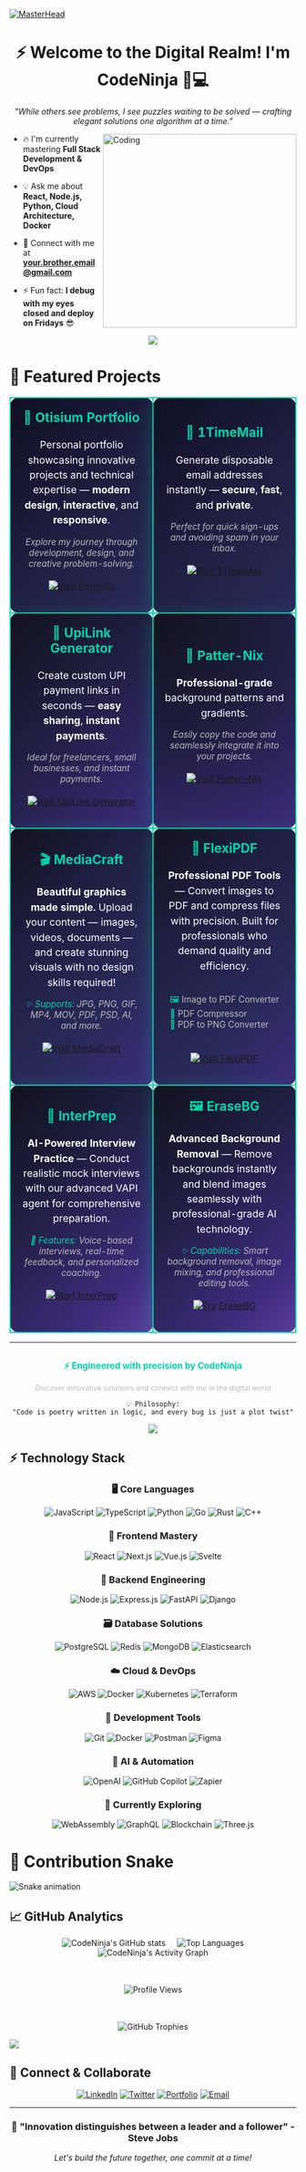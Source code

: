 [![MasterHead](https://firebasestorage.googleapis.com/v0/b/flexi-coding.appspot.com/o/dempgi7-520f8d5f-63d4-4453-8822-dbc149ae27f8.gif?alt=media&token=91c0c7b2-93c3-4029-b011-1a8703c5730d)](https://rishavchanda.io)
<h1 align="center">⚡ Welcome to the Digital Realm! I'm CodeNinja 🥷💻</h1>

<p align="center"><i>"While others see problems, I see puzzles waiting to be solved — crafting elegant solutions one algorithm at a time."</i></p>
<img align="right" alt="Coding" width="340" src="https://cdn.dribbble.com/users/1162077/screenshots/3848914/programmer.gif">

- 🔥 I'm currently mastering **Full Stack Development & DevOps**
  
- 💡 Ask me about **React, Node.js, Python, Cloud Architecture, Docker**
  
- 📧 Connect with me at **your.brother.email@gmail.com**
  
- ⚡ Fun fact: **I debug with my eyes closed and deploy on Fridays** 😎

<p align="center">
  <img src="https://readme-typing-svg.demolab.com?font=Fira+Code&weight=600&size=26&duration=2800&pause=800&color=00D4AA&center=true&vCenter=true&width=500&lines=I+am+CodeNinja;Crafting+digital+experiences.;Innovation+through+code.;Turning+ideas+into+reality.">
</p>

# 🚀 Featured Projects

<div align="center">

<table>
  <tr>
    <td style="border: 2px solid #00D4AA; border-radius: 15px; padding: 20px; background: linear-gradient(135deg, #0f0f23 0%, #1e1e3f 50%, #2a2a5a 100%); color: white; text-align: center; box-shadow: 0 8px 32px rgba(0, 212, 170, 0.3);" width="50%">
      <h3 style="margin-top: 0; color: #00D4AA; font-size: 1.4em;">🌟 Otisium Portfolio</h3>
      <p style="font-size: 1.1em; margin: 15px 0; line-height: 1.5;">Personal portfolio showcasing innovative projects and technical expertise — <strong>modern design</strong>, <strong>interactive</strong>, and <strong>responsive</strong>.</p>
      <p style="font-size: 0.95em; color: #bbb; margin: 10px 0; font-style: italic;">Explore my journey through development, design, and creative problem-solving.</p>
      <p align="center" style="margin-top: 20px;">
        <a href="https://otisium.onrender.com/">
          <img src="https://img.shields.io/badge/🔗_View_Portfolio-FF6B35?style=for-the-badge&logoColor=white&labelColor=1e1e3f&color=FF6B35" alt="Visit Portfolio" />
        </a>
      </p>
    </td>
    <td style="border: 2px solid #00D4AA; border-radius: 15px; padding: 20px; background: linear-gradient(135deg, #0f0f23 0%, #1e1e3f 50%, #2a2a5a 100%); color: white; text-align: center; box-shadow: 0 8px 32px rgba(0, 212, 170, 0.3);" width="50%">
      <h3 style="margin-top: 0; color: #00D4AA; font-size: 1.4em;">📧 1TimeMail</h3>
      <p style="font-size: 1.1em; margin: 15px 0; line-height: 1.5;">Generate disposable email addresses instantly — <strong>secure</strong>, <strong>fast</strong>, and <strong>private</strong>.</p>
      <p style="font-size: 0.95em; color: #bbb; margin: 10px 0; font-style: italic;">Perfect for quick sign-ups and avoiding spam in your inbox.</p>
      <p align="center" style="margin-top: 20px;">
        <a href="https://1timemail.org/">
          <img src="https://img.shields.io/badge/🔗_Open_Now-00D4AA?style=for-the-badge&logoColor=white&labelColor=1e1e3f&color=00D4AA" alt="Visit 1TimeMail" />
        </a>
      </p>
    </td>
  </tr>
  <tr>
    <td style="border: 2px solid #00D4AA; border-radius: 15px; padding: 20px; background: linear-gradient(135deg, #12121f 0%, #1e1e3f 40%, #3d2b7a 100%); color: white; text-align: center; box-shadow: 0 8px 32px rgba(0, 212, 170, 0.3);" width="50%">
      <h3 style="margin-top: 0; color: #00D4AA; font-size: 1.4em;">💸 UpiLink Generator</h3>
      <p style="font-size: 1.1em; margin: 15px 0; line-height: 1.5;">Create custom UPI payment links in seconds — <strong>easy sharing</strong>, <strong>instant payments</strong>.</p>
      <p style="font-size: 0.95em; color: #bbb; margin: 10px 0; font-style: italic;">Ideal for freelancers, small businesses, and instant payments.</p>
      <p align="center" style="margin-top: 20px;">
        <a href="https://upilinkgenerator.vercel.app/">
          <img src="https://img.shields.io/badge/🔗_Generate_Links-FF3D71?style=for-the-badge&logoColor=white&labelColor=1e1e3f&color=FF3D71" alt="Visit UpiLink Generator" />
        </a>
      </p>
    </td>
    <td style="border: 2px solid #00D4AA; border-radius: 15px; padding: 20px; background: radial-gradient(circle at top left, #12121f 0%, #1e1e3f 50%, #3d2b7a 100%); color: white; text-align: center; box-shadow: 0 8px 32px rgba(0, 212, 170, 0.3);" width="50%">
      <h3 style="margin-top: 0; color: #00D4AA; font-size: 1.4em;">🎨 Patter-Nix</h3>
      <p style="font-size: 1.1em; margin: 15px 0; line-height: 1.5;"><strong>Professional-grade</strong> background patterns and gradients.</p>
      <p style="font-size: 0.95em; color: #bbb; margin: 10px 0; font-style: italic;">Easily copy the code and seamlessly integrate it into your projects.</p>
      <p align="center" style="margin-top: 20px;">
        <a href="https://patter-nix.vercel.app/">
          <img src="https://img.shields.io/badge/🔗_Explore_Patterns-FFD23F?style=for-the-badge&logoColor=black&labelColor=1e1e3f&color=FFD23F" alt="Visit Patter-Nix" />
        </a>
      </p>
    </td>
  </tr>
  <tr>
    <td style="border: 2px solid #00D4AA; border-radius: 15px; padding: 20px; background: linear-gradient(135deg, #12121f 0%, #1e1e3f 30%, #2a2a5a 70%, #3d2b7a 100%); color: white; text-align: center; box-shadow: 0 8px 32px rgba(0, 212, 170, 0.3);" width="50%">
      <h3 style="margin-top: 0; color: #00D4AA; font-size: 1.4em;">🎬 MediaCraft</h3>
      <p style="font-size: 1.1em; margin: 15px 0; line-height: 1.5;"><strong>Beautiful graphics made simple.</strong> Upload your content — images, videos, documents — and create stunning visuals with no design skills required!</p>
      <p style="font-size: 0.95em; color: #bbb; margin: 10px 0; font-style: italic;">
        <span style="color: #00D4AA;">✨ Supports:</span> JPG, PNG, GIF, MP4, MOV, PDF, PSD, AI, and more.
      </p>
      <p align="center" style="margin-top: 20px;">
        <a href="https://mediacraft.onrender.com/">
          <img src="https://img.shields.io/badge/🌐_Launch_App-8B5CF6?style=for-the-badge&logoColor=white&labelColor=1e1e3f&color=8B5CF6" alt="Visit MediaCraft" />
        </a>
      </p>
    </td>
    <td style="border: 2px solid #00D4AA; border-radius: 15px; padding: 20px; background: linear-gradient(135deg, #12121f 0%, #1e1e3f 30%, #2a2a5a 70%, #3d2b7a 100%); color: white; text-align: center; box-shadow: 0 8px 32px rgba(0, 212, 170, 0.3);" width="50%">
      <h3 style="margin-top: 0; color: #00D4AA; font-size: 1.4em;">🧾 FlexiPDF</h3>
      <p style="font-size: 1.1em; margin: 15px 0; line-height: 1.5;"><strong>Professional PDF Tools</strong> — Convert images to PDF and compress files with precision. Built for professionals who demand quality and efficiency.</p>
      <div style="margin: 15px 0; text-align: left; display: inline-block;">
        <p style="color: #bbb; font-size: 0.95em; margin: 5px 0;">
          <span style="color: #00D4AA;">🖼️</span> Image to PDF Converter<br>
          <span style="color: #00D4AA;">📄</span> PDF Compressor<br>
          <span style="color: #00D4AA;">🧩</span> PDF to PNG Converter
        </p>
      </div>
      <p align="center" style="margin-top: 20px;">
        <a href="https://flexipdf-m7e1.onrender.com/">
          <img src="https://img.shields.io/badge/🌐_Try_Tools-06B6D4?style=for-the-badge&logoColor=white&labelColor=1e1e3f&color=06B6D4" alt="Visit FlexiPDF" />
        </a>
      </p>
    </td>
  </tr>
  <tr>
    <td style="border: 2px solid #00D4AA; border-radius: 15px; padding: 20px; background: linear-gradient(135deg, #12121f 0%, #1e1e3f 35%, #3d2b7a 80%, #5a3c9b 100%); color: white; text-align: center; box-shadow: 0 8px 32px rgba(0, 212, 170, 0.3);" width="50%">
      <h3 style="margin-top: 0; color: #00D4AA; font-size: 1.4em;">🎤 InterPrep</h3>
      <p style="font-size: 1.1em; margin: 15px 0; line-height: 1.5;"><strong>AI-Powered Interview Practice</strong> — Conduct realistic mock interviews with our advanced VAPI agent for comprehensive preparation.</p>
      <p style="font-size: 0.95em; color: #bbb; margin: 10px 0; font-style: italic;">
        <span style="color: #00D4AA;">🤖 Features:</span> Voice-based interviews, real-time feedback, and personalized coaching.
      </p>
      <p align="center" style="margin-top: 20px;">
        <a href="https://inter-prep-wise.onrender.com/home">
          <img src="https://img.shields.io/badge/🎯_Start_Interview-F59E0B?style=for-the-badge&logoColor=white&labelColor=1e1e3f&color=F59E0B" alt="Start InterPrep" />
        </a>
      </p>
    </td>
    <td style="border: 2px solid #00D4AA; border-radius: 15px; padding: 20px; background: linear-gradient(135deg, #12121f 0%, #1e1e3f 35%, #3d2b7a 80%, #5a3c9b 100%); color: white; text-align: center; box-shadow: 0 8px 32px rgba(0, 212, 170, 0.3);" width="50%">
      <h3 style="margin-top: 0; color: #00D4AA; font-size: 1.4em;">🖼️ EraseBG</h3>
      <p style="font-size: 1.1em; margin: 15px 0; line-height: 1.5;"><strong>Advanced Background Removal</strong> — Remove backgrounds instantly and blend images seamlessly with professional-grade AI technology.</p>
      <p style="font-size: 0.95em; color: #bbb; margin: 10px 0; font-style: italic;">
        <span style="color: #00D4AA;">✨ Capabilities:</span> Smart background removal, image mixing, and professional editing tools.
      </p>
      <p align="center" style="margin-top: 20px;">
        <a href="https://erasebg-3m4s.onrender.com">
          <img src="https://img.shields.io/badge/🎨_Edit_Images-EF4444?style=for-the-badge&logoColor=white&labelColor=1e1e3f&color=EF4444" alt="Try EraseBG" />
        </a>
      </p>
    </td>
  </tr>
</table>

</div>

---

<div align="center">
  <p style="color: #00D4AA; font-size: 1.1em; margin-top: 30px;">
    <strong>⚡ Engineered with precision by CodeNinja</strong>
  </p>
  <p style="color: #bbb; font-size: 0.9em;">
    Discover innovative solutions and connect with me in the digital world
  </p>
</div>

<div align="center">

```
💡 Philosophy:
"Code is poetry written in logic, and every bug is just a plot twist"
```

<img src="https://user-images.githubusercontent.com/73097560/115834477-dbab4500-a447-11eb-908a-139a6edaec5c.gif">

</div>

## ⚡ Technology Stack

<div align="center">

### 🖥️ Core Languages
![JavaScript](https://img.shields.io/badge/JavaScript-F7DF1E?style=for-the-badge&logo=javascript&logoColor=black)
![TypeScript](https://img.shields.io/badge/TypeScript-3178C6?style=for-the-badge&logo=typescript&logoColor=white)
![Python](https://img.shields.io/badge/Python-3776AB?style=for-the-badge&logo=python&logoColor=white)
![Go](https://img.shields.io/badge/Go-00ADD8?style=for-the-badge&logo=go&logoColor=white)
![Rust](https://img.shields.io/badge/Rust-000000?style=for-the-badge&logo=rust&logoColor=white)
![C++](https://img.shields.io/badge/C++-00599C?style=for-the-badge&logo=cplusplus&logoColor=white)

### 🎨 Frontend Mastery
![React](https://img.shields.io/badge/React-61DAFB?style=for-the-badge&logo=react&logoColor=black)
![Next.js](https://img.shields.io/badge/Next.js-000000?style=for-the-badge&logo=nextdotjs&logoColor=white)
![Vue.js](https://img.shields.io/badge/Vue.js-4FC08D?style=for-the-badge&logo=vuedotjs&logoColor=white)
![Svelte](https://img.shields.io/badge/Svelte-FF3E00?style=for-the-badge&logo=svelte&logoColor=white)

### 🔧 Backend Engineering
![Node.js](https://img.shields.io/badge/Node.js-339933?style=for-the-badge&logo=nodedotjs&logoColor=white)
![Express.js](https://img.shields.io/badge/Express.js-000000?style=for-the-badge&logo=express&logoColor=white)
![FastAPI](https://img.shields.io/badge/FastAPI-009688?style=for-the-badge&logo=fastapi&logoColor=white)
![Django](https://img.shields.io/badge/Django-092E20?style=for-the-badge&logo=django&logoColor=white)

### 🗃️ Database Solutions
![PostgreSQL](https://img.shields.io/badge/PostgreSQL-336791?style=for-the-badge&logo=postgresql&logoColor=white)
![Redis](https://img.shields.io/badge/Redis-DC382D?style=for-the-badge&logo=redis&logoColor=white)
![MongoDB](https://img.shields.io/badge/MongoDB-47A248?style=for-the-badge&logo=mongodb&logoColor=white)
![Elasticsearch](https://img.shields.io/badge/Elasticsearch-005571?style=for-the-badge&logo=elasticsearch&logoColor=white)

### ☁️ Cloud & DevOps
![AWS](https://img.shields.io/badge/AWS-232F3E?style=for-the-badge&logo=amazonaws&logoColor=white)
![Docker](https://img.shields.io/badge/Docker-2496ED?style=for-the-badge&logo=docker&logoColor=white)
![Kubernetes](https://img.shields.io/badge/Kubernetes-326CE5?style=for-the-badge&logo=kubernetes&logoColor=white)
![Terraform](https://img.shields.io/badge/Terraform-623CE4?style=for-the-badge&logo=terraform&logoColor=white)

### 🔧 Development Tools
![Git](https://img.shields.io/badge/Git-F05032?style=for-the-badge&logo=git&logoColor=white)
![Docker](https://img.shields.io/badge/Docker-2496ED?style=for-the-badge&logo=docker&logoColor=white)
![Postman](https://img.shields.io/badge/Postman-FF6C37?style=for-the-badge&logo=postman&logoColor=white)
![Figma](https://img.shields.io/badge/Figma-F24E1E?style=for-the-badge&logo=figma&logoColor=white)

### 🤖 AI & Automation
![OpenAI](https://img.shields.io/badge/OpenAI-412991?style=for-the-badge&logo=openai&logoColor=white)
![GitHub Copilot](https://img.shields.io/badge/GitHub_Copilot-000000?style=for-the-badge&logo=githubcopilot&logoColor=white)
![Zapier](https://img.shields.io/badge/Zapier-FF4A00?style=for-the-badge&logo=zapier&logoColor=white)

</div>

<div align="center">

### 🎯 Currently Exploring

![WebAssembly](https://img.shields.io/badge/WebAssembly-654FF0?style=for-the-badge&logo=webassembly&logoColor=white)
![GraphQL](https://img.shields.io/badge/GraphQL-E10098?style=for-the-badge&logo=graphql&logoColor=white)
![Blockchain](https://img.shields.io/badge/Blockchain-121D33?style=for-the-badge&logo=blockchain&logoColor=white)
![Three.js](https://img.shields.io/badge/Three.js-000000?style=for-the-badge&logo=threedotjs&logoColor=white)

</div>

# 🐍 Contribution Snake

![Snake animation](https://raw.githubusercontent.com/CodeNinja/CodeNinja/output/snake.svg)

## 📈 GitHub Analytics
<div align="center" style="display: flex; justify-content: center; gap: 20px; flex-wrap: wrap;">

  <img src="https://github-readme-stats.vercel.app/api?username=YourBrotherUsername&show_icons=true&theme=radical&hide_border=true&rank_icon=github&include_all_commits=true&count_private=true&hide=issues" alt="CodeNinja's GitHub stats" />

  <img src="https://github-readme-stats.vercel.app/api/top-langs/?username=YourBrotherUsername&layout=compact&theme=radical&hide_border=true" alt="Top Languages" />

</div>

<div align="center">

  <img src="https://github-readme-activity-graph.vercel.app/graph?username=YourBrotherUsername&theme=redical&hide_border=true" alt="CodeNinja's Activity Graph" />

  <!-- 🔹 Profile Views Counter -->
  <br><br>
  <img src="https://komarev.com/ghpvc/?username=YourBrotherUsername&label=Profile%20Views&color=00D4AA&style=for-the-badge" alt="Profile Views" />

  <!-- 🏆 GitHub Trophies -->
  <br><br>
 <img src="https://github-profile-trophy.vercel.app/?username=YourBrotherUsername&theme=radical&no-frame=true&no-bg=true&margin-w=10" alt="GitHub Trophies" />
</div>

<img src="https://user-images.githubusercontent.com/73097560/115834477-dbab4500-a447-11eb-908a-139a6edaec5c.gif">

## 🌟 Connect & Collaborate

<div align="center">

[![LinkedIn](https://img.shields.io/badge/LinkedIn-0077B5?style=for-the-badge&logo=linkedin&logoColor=white)](https://linkedin.com/in/yourbrother)
[![Twitter](https://img.shields.io/badge/Twitter-1DA1F2?style=for-the-badge&logo=twitter&logoColor=white)](https://twitter.com/yourbrother)
[![Portfolio](https://img.shields.io/badge/Portfolio-FF5722?style=for-the-badge&logo=todoist&logoColor=white)](https://yourbrother.dev)
[![Email](https://img.shields.io/badge/Email-D14836?style=for-the-badge&logo=gmail&logoColor=white)](mailto:your.brother.email@gmail.com)

</div>

---

<div align="center">
  <h3>💫 "Innovation distinguishes between a leader and a follower" - Steve Jobs</h3>
  <p><em>Let's build the future together, one commit at a time!</em></p>
</div>
